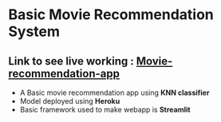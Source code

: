# Basic Movie Recommendation System
## Link to see live working : [Movie-recommendation-app](https://movie-recomm12.herokuapp.com/)
- A Basic movie recommendation app using **KNN classifier**
- Model deployed using **Heroku**
- Basic framework used to make webapp is **Streamlit**

